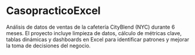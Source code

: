 # CasopracticoExcel
Análisis de datos de ventas de la cafetería CityBlend (NYC) durante 6 meses. El proyecto incluye limpieza de datos, cálculo de métricas clave, tablas dinámicas y dashboards en Excel para identificar patrones y mejorar la toma de decisiones del negocio.
